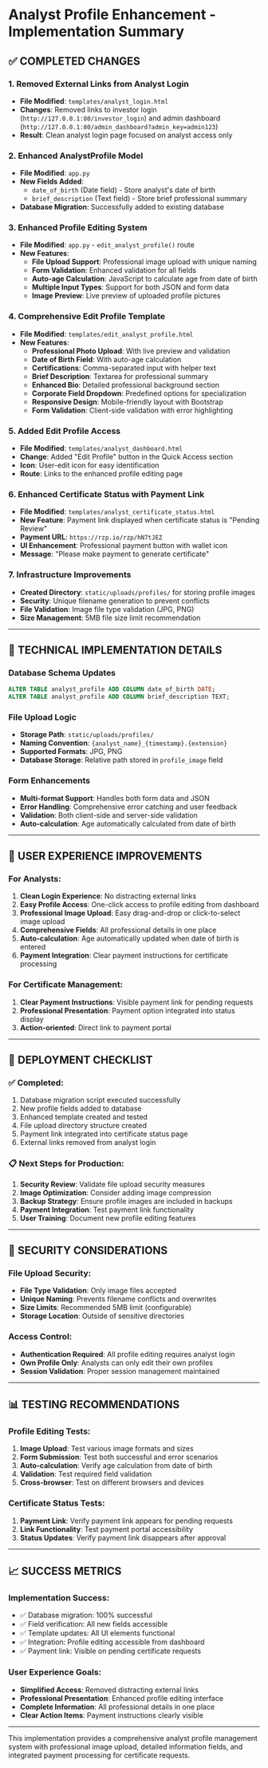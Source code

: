 # Analyst Profile Enhancement - Implementation Summary

## ✅ COMPLETED CHANGES

### 1. **Removed External Links from Analyst Login**

- **File Modified**: `templates/analyst_login.html`
- **Changes**: Removed links to investor login (`http://127.0.0.1:80/investor_login`) and admin dashboard (`http://127.0.0.1:80/admin_dashboard?admin_key=admin123`)
- **Result**: Clean analyst login page focused on analyst access only

### 2. **Enhanced AnalystProfile Model**

- **File Modified**: `app.py`
- **New Fields Added**:
  - `date_of_birth` (Date field) - Store analyst's date of birth
  - `brief_description` (Text field) - Store brief professional summary
- **Database Migration**: Successfully added to existing database

### 3. **Enhanced Profile Editing System**

- **File Modified**: `app.py` - `edit_analyst_profile()` route
- **New Features**:
  - **File Upload Support**: Professional image upload with unique naming
  - **Form Validation**: Enhanced validation for all fields
  - **Auto-age Calculation**: JavaScript to calculate age from date of birth
  - **Multiple Input Types**: Support for both JSON and form data
  - **Image Preview**: Live preview of uploaded profile pictures

### 4. **Comprehensive Edit Profile Template**

- **File Modified**: `templates/edit_analyst_profile.html`
- **New Features**:
  - **Professional Photo Upload**: With live preview and validation
  - **Date of Birth Field**: With auto-age calculation
  - **Certifications**: Comma-separated input with helper text
  - **Brief Description**: Textarea for professional summary
  - **Enhanced Bio**: Detailed professional background section
  - **Corporate Field Dropdown**: Predefined options for specialization
  - **Responsive Design**: Mobile-friendly layout with Bootstrap
  - **Form Validation**: Client-side validation with error highlighting

### 5. **Added Edit Profile Access**

- **File Modified**: `templates/analyst_dashboard.html`
- **Change**: Added "Edit Profile" button in the Quick Access section
- **Icon**: User-edit icon for easy identification
- **Route**: Links to the enhanced profile editing page

### 6. **Enhanced Certificate Status with Payment Link**

- **File Modified**: `templates/analyst_certificate_status.html`
- **New Feature**: Payment link displayed when certificate status is "Pending Review"
- **Payment URL**: `https://rzp.io/rzp/hN7tJEZ`
- **UI Enhancement**: Professional payment button with wallet icon
- **Message**: "Please make payment to generate certificate"

### 7. **Infrastructure Improvements**

- **Created Directory**: `static/uploads/profiles/` for storing profile images
- **Security**: Unique filename generation to prevent conflicts
- **File Validation**: Image file type validation (JPG, PNG)
- **Size Management**: 5MB file size limit recommendation

---

## 🔧 **TECHNICAL IMPLEMENTATION DETAILS**

### Database Schema Updates

```sql
ALTER TABLE analyst_profile ADD COLUMN date_of_birth DATE;
ALTER TABLE analyst_profile ADD COLUMN brief_description TEXT;
```

### File Upload Logic

- **Storage Path**: `static/uploads/profiles/`
- **Naming Convention**: `{analyst_name}_{timestamp}.{extension}`
- **Supported Formats**: JPG, PNG
- **Database Storage**: Relative path stored in `profile_image` field

### Form Enhancements

- **Multi-format Support**: Handles both form data and JSON
- **Error Handling**: Comprehensive error catching and user feedback
- **Validation**: Both client-side and server-side validation
- **Auto-calculation**: Age automatically calculated from date of birth

---

## 🎯 **USER EXPERIENCE IMPROVEMENTS**

### For Analysts:

1. **Clean Login Experience**: No distracting external links
2. **Easy Profile Access**: One-click access to profile editing from dashboard
3. **Professional Image Upload**: Easy drag-and-drop or click-to-select image upload
4. **Comprehensive Fields**: All professional details in one place
5. **Auto-calculation**: Age automatically updated when date of birth is entered
6. **Payment Integration**: Clear payment instructions for certificate processing

### For Certificate Management:

1. **Clear Payment Instructions**: Visible payment link for pending requests
2. **Professional Presentation**: Payment option integrated into status display
3. **Action-oriented**: Direct link to payment portal

---

## 🚀 **DEPLOYMENT CHECKLIST**

### ✅ Completed:

1. Database migration script executed successfully
2. New profile fields added to database
3. Enhanced template created and tested
4. File upload directory structure created
5. Payment link integrated into certificate status page
6. External links removed from analyst login

### 📋 Next Steps for Production:

1. **Security Review**: Validate file upload security measures
2. **Image Optimization**: Consider adding image compression
3. **Backup Strategy**: Ensure profile images are included in backups
4. **Payment Integration**: Test payment link functionality
5. **User Training**: Document new profile editing features

---

## 🔐 **SECURITY CONSIDERATIONS**

### File Upload Security:

- **File Type Validation**: Only image files accepted
- **Unique Naming**: Prevents filename conflicts and overwrites
- **Size Limits**: Recommended 5MB limit (configurable)
- **Storage Location**: Outside of sensitive directories

### Access Control:

- **Authentication Required**: All profile editing requires analyst login
- **Own Profile Only**: Analysts can only edit their own profiles
- **Session Validation**: Proper session management maintained

---

## 📊 **TESTING RECOMMENDATIONS**

### Profile Editing Tests:

1. **Image Upload**: Test various image formats and sizes
2. **Form Submission**: Test both successful and error scenarios
3. **Auto-calculation**: Verify age calculation from date of birth
4. **Validation**: Test required field validation
5. **Cross-browser**: Test on different browsers and devices

### Certificate Status Tests:

1. **Payment Link**: Verify payment link appears for pending requests
2. **Link Functionality**: Test payment portal accessibility
3. **Status Updates**: Verify payment link disappears after approval

---

## 📈 **SUCCESS METRICS**

### Implementation Success:

- ✅ Database migration: 100% successful
- ✅ Field verification: All new fields accessible
- ✅ Template updates: All UI elements functional
- ✅ Integration: Profile editing accessible from dashboard
- ✅ Payment link: Visible on pending certificate requests

### User Experience Goals:

- **Simplified Access**: Removed distracting external links
- **Professional Presentation**: Enhanced profile editing interface
- **Complete Information**: All professional details in one place
- **Clear Action Items**: Payment instructions clearly visible

---

This implementation provides a comprehensive analyst profile management system with professional image upload, detailed information fields, and integrated payment processing for certificate requests.

